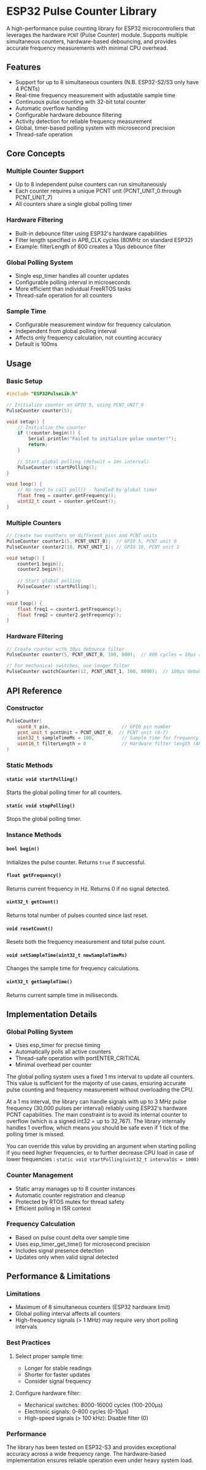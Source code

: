 # ESP32 Pulse Counter Library

A high-performance pulse counting library for ESP32 microcontrollers that leverages the hardware `PCNT` (Pulse Counter) module. Supports multiple simultaneous counters, hardware-based debouncing, and provides accurate frequency measurements with minimal CPU overhead.

## Features

- Support for up to 8 simultaneous counters (N.B. ESP32-S2/S3 only have 4 PCNTs)
- Real-time frequency measurement with adjustable sample time
- Continuous pulse counting with 32-bit total counter
- Automatic overflow handling
- Configurable hardware debounce filtering
- Activity detection for reliable frequency measurement
- Global, timer-based polling system with microsecond precision
- Thread-safe operation

## Core Concepts

### Multiple Counter Support
- Up to 8 independent pulse counters can run simultaneously
- Each counter requires a unique PCNT unit (PCNT_UNIT_0 through PCNT_UNIT_7)
- All counters share a single global polling timer

### Hardware Filtering
- Built-in debounce filter using ESP32's hardware capabilities
- Filter length specified in APB_CLK cycles (80MHz on standard ESP32)
- Example: filterLength of 800 creates a 10µs debounce filter

### Global Polling System
- Single esp_timer handles all counter updates
- Configurable polling interval in microseconds
- More efficient than individual FreeRTOS tasks
- Thread-safe operation for all counters

### Sample Time
- Configurable measurement window for frequency calculation
- Independent from global polling interval
- Affects only frequency calculation, not counting accuracy
- Default is 100ms

## Usage

### Basic Setup

```cpp
#include "ESP32PulseLib.h"

// Initialize counter on GPIO 5, using PCNT_UNIT_0
PulseCounter counter(5);

void setup() {
    // Initialize the counter
    if (!counter.begin()) {
        Serial.println("Failed to initialize pulse counter!");
        return;
    }
    
    // Start global polling (default = 1ms interval)
    PulseCounter::startPolling();
}

void loop() {
    // No need to call poll() - handled by global timer
    float freq = counter.getFrequency();
    uint32_t count = counter.getCount();
}
```

### Multiple Counters

```cpp
// Create two counters on different pins and PCNT units
PulseCounter counter1(5, PCNT_UNIT_0);  // GPIO 5, PCNT unit 0
PulseCounter counter2(18, PCNT_UNIT_1); // GPIO 18, PCNT unit 1

void setup() {
    counter1.begin();
    counter2.begin();
    
    // Start global polling
    PulseCounter::startPolling();
}

void loop() {
    float freq1 = counter1.getFrequency();
    float freq2 = counter2.getFrequency();
}
```

### Hardware Filtering

```cpp
// Create counter with 10µs debounce filter
PulseCounter counter(5, PCNT_UNIT_0, 100, 800);  // 800 cycles = 10µs at 80MHz

// For mechanical switches, use longer filter
PulseCounter switchCounter(12, PCNT_UNIT_1, 100, 8000);  // 100µs debounce
```

## API Reference

### Constructor
```cpp
PulseCounter(
    uint8_t pin,                          // GPIO pin number
    pcnt_unit_t pcntUnit = PCNT_UNIT_0,  // PCNT unit (0-7)
    uint32_t sampleTimeMs = 100,          // Sample time for frequency
    uint16_t filterLength = 0             // Hardware filter length (APB cycles)
)
```

### Static Methods

#### `static void startPolling()`
Starts the global polling timer for all counters.

#### `static void stopPolling()`
Stops the global polling timer.

### Instance Methods

#### `bool begin()`
Initializes the pulse counter. Returns `true` if successful.

#### `float getFrequency()`
Returns current frequency in Hz. Returns 0 if no signal detected.

#### `uint32_t getCount()`
Returns total number of pulses counted since last reset.

#### `void resetCount()`
Resets both the frequency measurement and total pulse count.

#### `void setSampleTime(uint32_t newSampleTimeMs)`
Changes the sample time for frequency calculations.

#### `uint32_t getSampleTime()`
Returns current sample time in milliseconds.

## Implementation Details

### Global Polling System
- Uses esp_timer for precise timing
- Automatically polls all active counters
- Thread-safe operation with portENTER_CRITICAL
- Minimal overhead per counter

The global polling system uses a fixed 1 ms interval to update all counters. This value is sufficient for the majority of use cases, ensuring accurate pulse counting and frequency measurement without overloading the CPU.

At a 1 ms interval, the library can handle signals with up to 3 MHz pulse frequency (30,000 pulses per interval) reliably using ESP32's hardware PCNT capabilities. The main constraint is to avoid its internal counter to overflow (which is a signed int32 = up to 32,767). The library internally handles 1 overflow, which means you should be safe even if 1 tick of the polling timer is missed.

You can override this value by providing an argument when starting polling if you need higher frequencies, or to further decrease CPU load in case of lower frequencies :
`static void startPolling(uint32_t intervalUs = 1000)`

### Counter Management
- Static array manages up to 8 counter instances
- Automatic counter registration and cleanup
- Protected by RTOS mutex for thread safety
- Efficient polling in ISR context

### Frequency Calculation
- Based on pulse count delta over sample time
- Uses esp_timer_get_time() for microsecond precision
- Includes signal presence detection
- Updates only when valid signal detected

## Performance & Limitations

### Limitations
- Maximum of 8 simultaneous counters (ESP32 hardware limit)
- Global polling interval affects all counters
- High-frequency signals (> 1 MHz) may require very short polling intervals

### Best Practices
1. Select proper sample time:
   - Longer for stable readings
   - Shorter for faster updates
   - Consider signal frequency

2. Configure hardware filter:
   - Mechanical switches: 8000-16000 cycles (100-200µs)
   - Electronic signals: 0-800 cycles (0-10µs)
   - High-speed signals (> 100 kHz): Disable filter (0)

### Performance
The library has been tested on ESP32-S3 and provides exceptional accuracy across a wide frequency range. The hardware-based implementation ensures reliable operation even under heavy system load.